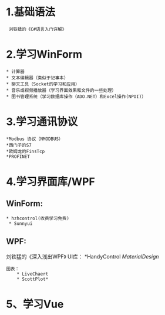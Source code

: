 # 1.基础语法
	 刘铁猛的《C#语言入门详解》
# 2.学习WinForm 
	* 计算器 
	* 文本编辑器（类似于记事本）
	* 聊天工具（Socket的学习和应用）
	* 音乐或视频播放器（学习界面效果和文件的一些处理）
	* 图书管理系统（学习数据库操作（ADO.NET）和Excel操作(NPOI)）
# 3.学习通讯协议
	*Modbus 协议（NMODBUS）
	*西门子的S7
	*欧姆龙的FinsTcp
	*PROFINET
	
# 4.学习界面库/WPF
## WinForm:
	* hzhcontrol(收费学习免费)
	 * Sunnyui
## WPF:
刘铁猛的《深入浅出WPF》
		UI库：
		*HandyControl
		*MaterialDesign*
		
	图表：
		* LiveChaert
		* ScottPlot*

# 5、学习Vue
